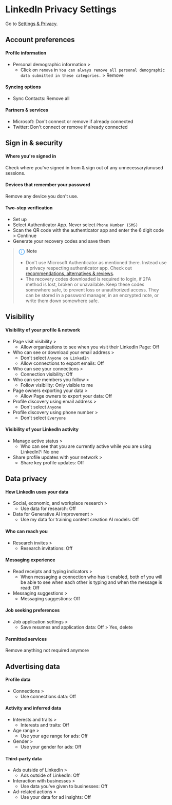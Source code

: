 # LinkedIn Privacy Settings

Go to [Settings & Privacy](https://www.linkedin.com/mypreferences/d/categories/account).


## Account preferences

#### Profile information
- Personal demographic information >
  - Click on `remove` in `You can always remove all personal demographic data submitted in these categories.` > Remove

#### Syncing options
- Sync Contacts: Remove all

#### Partners & services
- Microsoft: Don't connect or remove if already connected
- Twitter: Don't connect or remove if already connected



## Sign in & security

#### Where you're signed in
Check where you've signed in from & sign out of any unnecessary/unused sessions.

#### Devices that remember your password
Remove any device you don't use.

#### Two-step verification
- Set up
- Select Authenticator App. Never select `Phone Number (SMS)`
- Scan the QR code with the authenticator app and enter the 6 digit code > Continue
- Generate your recovery codes and save them

> <img src="../icons/ic_note.svg" width="22" align="top"> **Note**
>
> - Don't use Microsoft Authenticator as mentioned there. Instead use a privacy respecting authenticator app. Check out [recommendations, alternatives & reviews](https://github.com/StellarSand/privacy-settings#recommendations-alternatives--reviews).
> - The recovery codes downloaded is required to login, if 2FA method is lost, broken or unavailable. Keep these codes somewhere safe, to prevent loss or unauthorized access. They can be stored in a password manager, in an encrypted note, or write them down somewhere safe.



## Visibility

#### Visibility of your profile & network
- Page visit visibility >
  - Allow organizations to see when you visit their LinkedIn Page: Off
- Who can see or download your email address >
  - Don't select `Anyone on LinkedIn`
  - Allow connections to export emails: Off
- Who can see  your connections >
  - Connection visibility: Off
- Who can see members you follow >
  - Follow visibility: Only visible to me
- Page owners exporting your data >
  - Allow Page owners to export your data: Off
- Profile discovery using email address >
  - Don't select `Anyone`
- Profile discovery using phone number >
  - Don't select `Everyone`

#### Visibility of your LinkedIn activity
- Manage active status >
  - Who can see that you are currently active while you are using LinkedIn?: No one
- Share profile updates with your network >
  - Share key profile updates: Off



## Data privacy

#### How LinkedIn uses your data 
- Social, economic, and workplace research >
  - Use data for research: Off
- Data for Generative AI Improvement >
  - Use my data for training content creation AI models: Off

#### Who can reach you
- Research invites >
  - Research invitations: Off

#### Messaging experience
- Read receipts and typing indicators >
  - When messaging a connection who has it enabled, both of you will be able to see when each other is typing and when the message is read: Off
- Messaging suggestions >
  - Messaging suggestions: Off

#### Job seeking preferences
- Job application settings >
  - Save resumes and application data: Off > Yes, delete

#### Permitted services
Remove anything not required anymore



## Advertising data

#### Profile data
- Connections >
  - Use connections data: Off

#### Activity and inferred data
- Interests and traits >
  - Interests and traits: Off
- Age range >
  - Use your age range for ads: Off
- Gender >
  - Use your gender for ads: Off

#### Third-party data
- Ads outside of LinkedIn >
  - Ads outside of LinkedIn: Off
- Interaction with businesses  >
  - Use data you've given to businesses: Off
- Ad-related actions >
  - Use your data for ad insights: Off